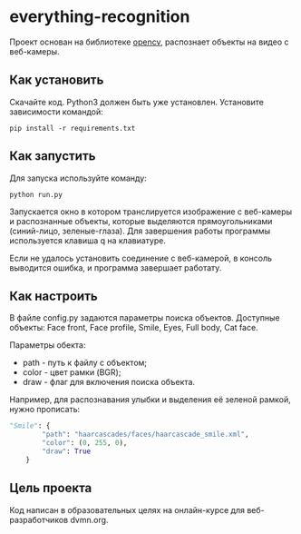 # everything-recognition
Проект основан на библиотеке [opencv](https://pypi.org/project/opencv-python/), распознает объекты на видео с веб-камеры.

## Как установить
Скачайте код. Python3 должен быть уже установлен. Установите зависимости командой:
```
pip install -r requirements.txt
```

## Как запустить
Для запуска используйте команду:
```
python run.py
```
Запускается окно в котором транслируется изображение с веб-камеры и распознанные объекты, которые выделяются прямоугольниками (синий-лицо, зеленые-глаза). Для завершения работы программы используется клавиша q на клавиатуре.

Если не удалось установить соединение с веб-камерой, в консоль выводится ошибка, и программа завершает работату.

## Как настроить
В файле config.py задаются параметры поиска объектов. Доступные объекты: Face front, Face profile, Smile, Eyes, Full body, Cat face.

Параметры обекта:
* path - путь к файлу c объектом;
* color - цвет рамки (BGR);
* draw - флаг для включения поиска объекта.

Например, для распознавания улыбки и выделения её зеленой рамкой, нужно прописать:
``` Python
"Smile": {
        "path": "haarcascades/faces/haarcascade_smile.xml",
        "color": (0, 255, 0),
        "draw": True
    }
```

## Цель проекта
Код написан в образовательных целях на онлайн-курсе для веб-разработчиков dvmn.org.

